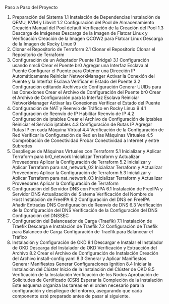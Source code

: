 Paso a Paso del Proyecto
1. Preparación del Sistema
1.1 Instalación de Dependencias
Instalación de QEMU, KVM y Libvirt
1.2 Configuración del Pool de Almacenamiento
Creación Manual del Pool default
Verificación de la Creación del Pool
1.3 Descarga de Imágenes
Descarga de la Imagen de Flatcar Linux y Verificación
Creación de la Imagen QCOW2 para Flatcar Linux
Descarga de la Imagen de Rocky Linux 9
2. Clonar el Repositorio de Terraform
2.1 Clonar el Repositorio
Clonar el Repositorio de Terraform
3. Configuración de un Adaptador Puente (Bridge)
3.1 Configuración usando nmcli
Crear el Puente br0
Agregar una Interfaz Esclava al Puente
Configurar el Puente para Obtener una Dirección IP Automáticamente
Reiniciar NetworkManager
Activar la Conexión del Puente y la Interfaz Esclava
Verificar el Estado del Puente
3.2 Configuración editando Archivos de Configuración
Generar UUIDs para las Conexiones
Crear el Archivo de Configuración del Puente br0
Crear el Archivo de Configuración para la Interfaz Esclava
Reiniciar NetworkManager
Activar las Conexiones
Verificar el Estado del Puente
4. Configuración de NAT y Reenvío de Tráfico en Rocky Linux 9
4.1 Configuración de Reenvío de IP
Habilitar Reenvío de IP
4.2 Configuración de iptables
Crear el Archivo de Configuración de iptables
Reiniciar el Servicio iptables
4.3 Configuración de Rutas IP
Agregar Rutas IP en cada Máquina Virtual
4.4 Verificación de la Configuración de Red
Verificar la Configuración de Red en las Máquinas Virtuales
4.5 Comprobación de Conectividad
Probar Conectividad a Internet y entre Subredes
5. Despliegue de Máquinas Virtuales con Terraform
5.1 Inicializar y Aplicar Terraform para br0_network
Inicializar Terraform y Actualizar Proveedores
Aplicar la Configuración de Terraform
5.2 Inicializar y Aplicar Terraform para nat_network_02
Inicializar Terraform y Actualizar Proveedores
Aplicar la Configuración de Terraform
5.3 Inicializar y Aplicar Terraform para nat_network_03
Inicializar Terraform y Actualizar Proveedores
Aplicar la Configuración de Terraform
6. Configuración del Servidor DNS con FreeIPA
6.1 Instalación de FreeIPA y Servidor DNS
Actualización del Sistema
Verificación del Nombre de Host
Instalación de FreeIPA
6.2 Configuración del DNS en FreeIPA
Añadir Entradas DNS
Configuración de Reenvío de DNS
6.3 Verificación de la Configuración del DNS
Verificación de la Configuración del DNS
Configuración del DNSSEC
7. Configuración del Balanceador de Carga (Traefik)
7.1 Instalación de Traefik
Descarga e Instalación de Traefik
7.2 Configuración de Traefik para Balanceo de Carga
Configuración de Traefik para Balancear el Tráfico
8. Instalación y Configuración de OKD
8.1 Descargar e Instalar el Instalador de OKD
Descarga del Instalador de OKD
Verificación y Extracción del Archivo
8.2 Crear el Archivo de Configuración de Instalación
Creación del Archivo install-config.yaml
8.3 Generar y Aplicar Manifiestos
Generar Manifiestos
Generar Configuraciones Ignition
8.4 Iniciar la Instalación del Clúster
Inicio de la Instalación del Clúster de OKD
8.5 Verificación de la Instalación
Verificación de los Nodos
Aprobación de Solicitudes de Certificado (CSR)
Esperar la Compleción de la Instalación
Este esquema organiza las tareas en el orden necesario para la configuración y despliegue del entorno, asegurando que cada componente esté preparado antes de pasar al siguiente.